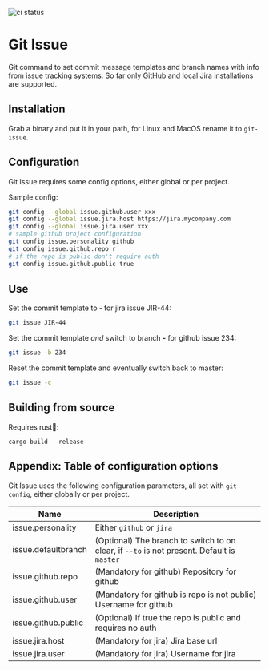 ![ci status](https://github.com/move-z/git-issue/actions/workflows/ci.yml/badge.svg?branch=master)

# Git Issue

Git command to set commit message templates and branch names with info from 
issue tracking systems. So far only GitHub and local Jira installations are 
supported.

## Installation

Grab a binary and put it in your path, for Linux and MacOS rename it to 
`git-issue`.

## Configuration

Git Issue requires some config options, either global or per project.

Sample config:

```sh
git config --global issue.github.user xxx
git config --global issue.jira.host https://jira.mycompany.com
git config --global issue.jira.user xxx
# sample github project configuration
git config issue.personality github
git config issue.github.repo r
# if the repo is public don't require auth
git config issue.github.public true
```

## Use

Set the commit template to **<issue id> - <issue title>** for jira issue 
JIR-44:

```sh
git issue JIR-44
```

Set the commit template *and* switch to branch **<issue-id>-<issue-title>** 
for github issue 234:

```sh
git issue -b 234
```

Reset the commit template and eventually switch back to master:

```sh
git issue -c
```

## Building from source

Requires rust🦀:

`cargo build --release`


## Appendix: Table of configuration options

Git Issue uses the following configuration parameters, all set with `git 
config`, either globally or per project.

| Name                | Description                                                                                 |
|---------------------|---------------------------------------------------------------------------------------------|
| issue.personality   | Either `github` or `jira`                                                                   |
| issue.defaultbranch | (Optional) The branch to switch to on clear, if `--to`  is not present. Default is `master` |
| issue.github.repo   | (Mandatory for github) Repository for github                                                |
| issue.github.user   | (Mandatory for github is repo is not public) Username for github                            |
| issue.github.public | (Optional) If true the repo is public and requires no auth                                  |
| issue.jira.host     | (Mandatory for jira) Jira base url                                                          |
| issue.jira.user     | (Mandatory for jira) Username for jira                                                      |

